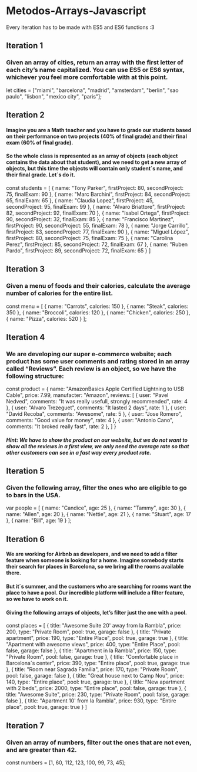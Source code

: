 # Metodos-Arrays-Javascript

Every iteration has to be made with ES5 and ES6 functions :3


## Iteration 1

### Given an array of cities, return an array with the first letter of each city’s name capitalized. You can use ES5 or ES6 syntax, whichever you feel more comfortable with at this point.

let cities = ["miami", "barcelona", "madrid", "amsterdam", "berlin", "sao paulo", "lisbon", "mexico city", "paris"];



## Iteration 2

#### Imagine you are a Math teacher and you have to grade our students based on their performance on two projects (40% of final grade) and their final exam (60% of final grade).

#### So the whole class is represented as an array of objects (each object contains the data about that student), and we need to get a new array of objects, but this time the objects will contain only student´s name, and their final grade. Let´s do it.

const students = [
    {
      name: "Tony Parker",
      firstProject: 80,
      secondProject: 75,
      finalExam: 90
    },
    {
      name: "Marc Barchini",
      firstProject: 84,
      secondProject: 65,
      finalExam: 65
    },
    {
      name: "Claudia Lopez",
      firstProject: 45,
      secondProject: 95,
      finalExam: 99
    },
    {
      name: "Alvaro Briattore",
      firstProject: 82,
      secondProject: 92,
      finalExam: 70
    },
    {
      name: "Isabel Ortega",
      firstProject: 90,
      secondProject: 32,
      finalExam: 85
    },
    {
      name: "Francisco Martinez",
      firstProject: 90,
      secondProject: 55,
      finalExam: 78
    },
    {
      name: "Jorge Carrillo",
      firstProject: 83,
      secondProject: 77,
      finalExam: 90
    },
    {
      name: "Miguel López",
      firstProject: 80,
      secondProject: 75,
      finalExam: 75
    },
    {
      name: "Carolina Perez",
      firstProject: 85,
      secondProject: 72,
      finalExam: 67
    },
    {
      name: "Ruben Pardo",
      firstProject: 89,
      secondProject: 72,
      finalExam: 65
    }
]



## Iteration 3

### Given a menu of foods and their calories, calculate the average number of calories for the entire list.

const menu = [
    { name: "Carrots", calories: 150 },
    { name: "Steak", calories: 350 },
    { name: "Broccoli", calories: 120 },
    { name: "Chicken", calories: 250 },
    { name: "Pizza", calories: 520 }
  ];




## Iteration 4

### We are developing our super e-commerce website; each product has some user comments and rating stored in an array called “Reviews”. Each review is an object, so we have the following structure:

const product = {
  name: "AmazonBasics Apple Certified Lightning to USB Cable",
  price: 7.99,
  manufacter: "Amazon",
  reviews:
  [
    {  user: "Pavel Nedved",
      comments: "It was really usefull, strongly recommended",
      rate: 4
    },
    {  user: "Alvaro Trezeguet",
      comments: "It lasted 2 days",
      rate: 1
    },
    {  user: "David Recoba",
      comments: "Awesome",
      rate: 5
    },
    {  user: "Jose Romero",
      comments: "Good value for money",
      rate: 4
    },
    {  user: "Antonio Cano",
      comments: "It broked really fast",
      rate: 2
    },
  ]
}

##### Hint: We have to show the product on our website, but we do not want to show all the reviews in a first view, we only need the average rate so that other customers can see in a fast way every product rate.



## Iteration 5


### Given the following array, filter the ones who are eligible to go to bars in the USA.

var people = [
    { name: "Candice", age: 25 },
    { name: "Tammy", age: 30 },
    { name: "Allen", age: 20 },
    { name: "Nettie", age: 21 },
    { name: "Stuart", age: 17 },
    { name: "Bill", age: 19 }
  ];



## Iteration 6

#### We are working for Airbnb as developers, and we need to add a filter feature when someone is looking for a home. Imagine somebody starts their search for places in Barcelona, so we bring all the rooms available there.

#### But it´s summer, and the customers who are searching for rooms want the place to have a pool. Our incredible platform will include a filter feature, so we have to work on it.

#### Giving the following arrays of objects, let’s filter just the one with a pool.

const places = [
    {
     title: "Awesome Suite 20' away from la Rambla",
     price: 200,
     type: "Private Room",
     pool: true,
     garage: false
    },
    {
     title: "Private apartment",
     price: 190,
     type: "Entire Place",
     pool: true,
     garage: true
    },
    {
     title: "Apartment with awesome views",
     price: 400,
     type: "Entire Place",
     pool: false,
     garage: false
    },
    {
     title: "Apartment in la Rambla",
     price: 150,
     type: "Private Room",
     pool: false,
     garage: true
    },
    {
     title: "Comfortable place in Barcelona´s center",
     price: 390,
     type: "Entire place",
     pool: true,
     garage: true
    },
    {
     title: "Room near Sagrada Familia",
     price: 170,
     type: "Private Room",
     pool: false,
     garage: false
    },
    {
     title: "Great house next to Camp Nou",
     price: 140,
     type: "Entire place",
     pool: true,
     garage: true
    },
    {
     title: "New apartment with 2 beds",
     price: 2000,
     type: "Entire place",
     pool: false,
     garage: true
    },
    {
     title: "Awesome Suite",
     price: 230,
     type: "Private Room",
     pool: false,
     garage: false
    },
    {
     title: "Apartment 10' from la Rambla",
     price: 930,
     type: "Entire place",
     pool: true,
     garage: true
    }
   ]



## Iteration 7

### Given an array of numbers, filter out the ones that are not even, and are greater than 42.

const numbers = [1, 60, 112, 123, 100, 99, 73, 45];

